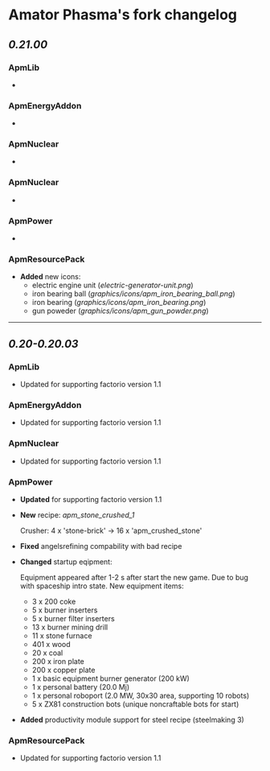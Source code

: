 # Amator Phasma's fork changelog
## _0.21.00_
### __ApmLib__
*
### __ApmEnergyAddon__
*
### __ApmNuclear__
*
### __ApmNuclear__
*
### __ApmPower__
*
### __ApmResourcePack__ 
* __Added__ new icons:
    * electric engine unit (_electric-generator-unit.png_)
    * iron bearing ball (_graphics/icons/apm_iron_bearing_ball.png_)
    * iron bearing (_graphics/icons/apm_iron_bearing.png_)
    * gun poweder (_graphics/icons/apm_gun_powder.png_)
___
## _0.20-0.20.03_
### __ApmLib__
* Updated for supporting factorio version 1.1

### __ApmEnergyAddon__
* Updated for supporting factorio version 1.1

### __ApmNuclear__
* Updated for supporting factorio version 1.1

### __ApmPower__
* __Updated__ for supporting factorio version 1.1
* __New__ recipe: _apm_stone_crushed_1_
    
    Crusher: 4 x 'stone-brick' -> 16 x 'apm_crushed_stone'  
* __Fixed__ angelsrefining compability with bad recipe
* __Changed__ startup eqipment:

    Equipment appeared after 1-2 s after start the new game. Due to bug with spaceship intro state.
    New equipment items:
    
    * 3 x 200 coke
    * 5 x burner inserters
    * 5 x burner filter inserters
    * 13 x burner mining drill
    * 11 x stone furnace
    * 401 x wood
    * 20 x coal
    * 200 x iron plate
    * 200 x copper plate
    * 1 x basic equipment burner generator (200 kW)
    * 1 x personal battery (20.0 Mj)
    * 1 x personal roboport (2.0 MW, 30x30 area, supporting 10 robots)
    * 5 x ZX81 construction bots (unique noncraftable bots for start)
* __Added__ productivity module support for steel recipe (steelmaking 3)

### __ApmResourcePack__ 
* Updated for supporting factorio version 1.1